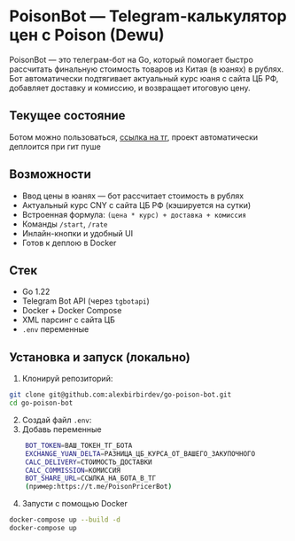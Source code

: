 # PoisonBot — Telegram-калькулятор цен с Poison (Dewu)

PoisonBot — это телеграм-бот на Go, который помогает быстро рассчитать финальную стоимость товаров из Китая (в юанях) в рублях. Бот автоматически подтягивает актуальный курс юаня с сайта ЦБ РФ, добавляет доставку и комиссию, и возвращает итоговую цену.

## Текущее состояние

Ботом можно пользоваться, [ссылка на тг](https://t.me/PoisonPricerBot), проект автоматически деплоится при гит пуше

## Возможности

- Ввод цены в юанях — бот рассчитает стоимость в рублях
- Актуальный курс CNY с сайта ЦБ РФ (кэшируется на сутки)
- Встроенная формула: `(цена * курс) + доставка + комиссия`
- Команды `/start`, `/rate`
- Инлайн-кнопки и удобный UI
- Готов к деплою в Docker

## Стек

- Go 1.22
- Telegram Bot API (через `tgbotapi`)
- Docker + Docker Compose
- XML парсинг с сайта ЦБ
- `.env` переменные

## Установка и запуск (локально)

1. Клонируй репозиторий:
```bash
git clone git@github.com:alexbirbirdev/go-poison-bot.git
cd go-poison-bot
```

2. Создай файл `.env`:
3. Добавь переменные
```bash
    BOT_TOKEN=ВАШ_ТОКЕН_ТГ_БОТА
    EXCHANGE_YUAN_DELTA=РАЗНИЦА_ЦБ_КУРСА_ОТ_ВАШЕГО_ЗАКУПОЧНОГО
    CALC_DELIVERY=СТОИМОСТЬ_ДОСТАВКИ
    CALC_COMMISSION=КОМИССИЯ
    BOT_SHARE_URL=ССЫЛКА_НА_БОТА_В_ТГ 
    (пример:https://t.me/PoisonPricerBot)
```

4. Запусти с помощью Docker
```bash
docker-compose up --build -d
docker-compose up
```
